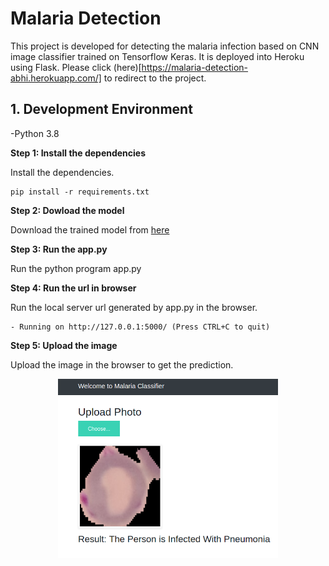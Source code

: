 # Malaria Detection
This project is developed for detecting the malaria infection based on CNN image classifier trained on Tensorflow Keras. It is deployed into Heroku using Flask. Please click (here)[https://malaria-detection-abhi.herokuapp.com/] to redirect to the project.

## 1. Development Environment
-Python 3.8

__Step 1: Install the dependencies__

Install the dependencies.

    pip install -r requirements.txt

__Step 2: Dowload the model__

Download the trained model from [here](https://drive.google.com/file/d/1BnWkmo49FdSPUImq1U-JHJFOQ21VIC5S/view?usp=sharing)

__Step 3: Run the app.py__

Run the python program app.py

__Step 4: Run the url in browser__

Run the local server url generated by app.py in the browser.

    - Running on http://127.0.0.1:5000/ (Press CTRL+C to quit)
    
__Step 5: Upload the image__

Upload the image in the browser to get the prediction.
    
<p align="center">    
<img src="prediction.png" align="center" width="70%" height="70%">
</p>


